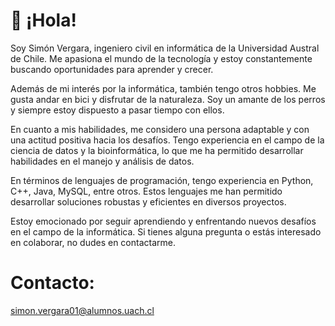 # 👋 ¡Hola!

Soy Simón Vergara, ingeniero civil en informática de la Universidad Austral de Chile. Me apasiona el mundo de la tecnología y estoy constantemente buscando oportunidades para aprender y crecer.

Además de mi interés por la informática, también tengo otros hobbies. Me gusta andar en bici y disfrutar de la naturaleza. Soy un amante de los perros y siempre estoy dispuesto a pasar tiempo con ellos.

En cuanto a mis habilidades, me considero una persona adaptable y con una actitud positiva hacia los desafíos. Tengo experiencia en el campo de la ciencia de datos y la bioinformática, lo que me ha permitido desarrollar habilidades en el manejo y análisis de datos.

En términos de lenguajes de programación, tengo experiencia en Python, C++, Java, MySQL, entre otros. Estos lenguajes me han permitido desarrollar soluciones robustas y eficientes en diversos proyectos.

Estoy emocionado por seguir aprendiendo y enfrentando nuevos desafíos en el campo de la informática. Si tienes alguna pregunta o estás interesado en colaborar, no dudes en contactarme.

# Contacto:
simon.vergara01@alumnos.uach.cl

<!---
simonvs/simonvs is a ✨ special ✨ repository because its `README.md` (this file) appears on your GitHub profile.
You can click the Preview link to take a look at your changes.
--->
